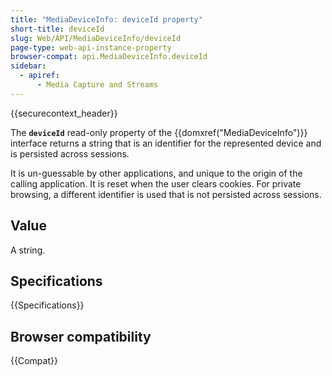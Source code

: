 ```yaml
---
title: "MediaDeviceInfo: deviceId property"
short-title: deviceId
slug: Web/API/MediaDeviceInfo/deviceId
page-type: web-api-instance-property
browser-compat: api.MediaDeviceInfo.deviceId
sidebar:
  - apiref:
      - Media Capture and Streams
---
```


{{securecontext_header}}

The **`deviceId`** read-only property
of the {{domxref("MediaDeviceInfo")}} interface returns a string
that is an identifier for the represented device and is persisted across
sessions.

It is un-guessable by other applications, and unique to the origin of
the calling application. It is reset when the user clears cookies. For private browsing,
a different identifier is used that is not persisted across sessions.

## Value

A string.

## Specifications

{{Specifications}}

## Browser compatibility

{{Compat}}
